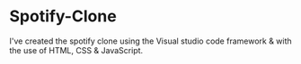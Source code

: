 # Spotify-Clone
I've created the spotify clone using the Visual studio code framework &amp; with the use of HTML, CSS &amp; JavaScript.
